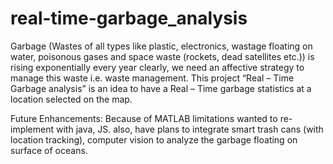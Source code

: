 # real-time-garbage_analysis
Garbage (Wastes of all types like plastic, electronics, wastage floating on water, poisonous gases and space waste
(rockets, dead satellites etc.)) is rising exponentially every year clearly, we need an affective strategy to manage this
waste i.e. waste management. This project “Real – Time Garbage analysis” is an idea to have a Real – Time garbage
statistics at a location selected on the map.

Future Enhancements: Because of MATLAB limitations wanted to re-implement with java, JS. also, have plans to
integrate smart trash cans (with location tracking), computer vision to analyze the garbage floating on surface of oceans.
